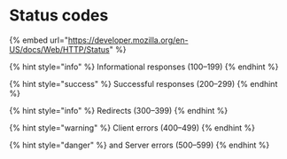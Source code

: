 # Status codes

{% embed url="https://developer.mozilla.org/en-US/docs/Web/HTTP/Status" %}

{% hint style="info" %}
Informational responses (100–199)
{% endhint %}

{% hint style="success" %}
Successful responses (200–299)
{% endhint %}

{% hint style="info" %}
Redirects (300–399)
{% endhint %}

{% hint style="warning" %}
Client errors (400–499)
{% endhint %}

{% hint style="danger" %}
and Server errors (500–599)
{% endhint %}
